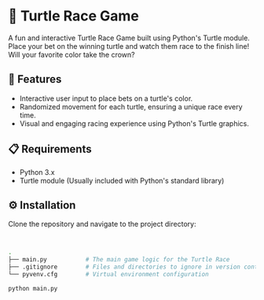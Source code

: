 # 🐢 Turtle Race Game

A fun and interactive Turtle Race Game built using Python's Turtle module. Place your bet on the winning turtle and watch them race to the finish line! Will your favorite color take the crown?

## 🌟 Features
- Interactive user input to place bets on a turtle's color.
- Randomized movement for each turtle, ensuring a unique race every time.
- Visual and engaging racing experience using Python's Turtle graphics.

## 📋 Requirements
- Python 3.x
- Turtle module (Usually included with Python's standard library)

## ⚙️ Installation
Clone the repository and navigate to the project directory:
```bash


.
├── main.py           # The main game logic for the Turtle Race
├── .gitignore        # Files and directories to ignore in version control
└── pyvenv.cfg        # Virtual environment configuration

python main.py



